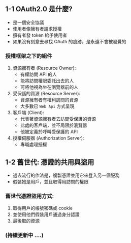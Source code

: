 ## 1-1 OAuth2.0 是什麼?

- 是一個安全協議
- 使用者像擁有者請求授權
- 擁有者發 token 給予使用者
- 如果沒有刻意去尋找 OAuth 的痕跡，是永遠不會被發覺的

### 授權框架之下的組件

1. 資源擁有者 (Resource Owner):
   - 有權訪問 API 的人
   - 能將訪問權限委託出去的人
   - 可將他視為坐在瀏覽器前的人
2. 受保護的資源 (Resource Server):
   - 資源擁有者有權利訪問的資源
   - 大多數已 `Web Api` 方式呈現
3. 客戶端 (Client):
   - 代表著資源擁有者去訪問受保護的資源
   - 此處的客戶端，並不局限於瀏覽器
   - 他被定義於呼叫受保護的 API
4. 授權伺服器 (Authorization Server):
   - 專職處理授權

## 1-2 舊世代: 憑證的共用與盜用

- 過去流行的作法是，複製憑證並用它來登入另一個服務
- 假裝她是用戶，並且取得用訪問的權限

### 舊世代憑證盜用方式:

1. 取得用戶的帳號密碼或 cookie
2. 並使用他們假裝用戶通過身分認證
3. 最後取的資源

### (持續更新中 ....)
